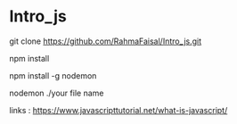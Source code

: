 # Intro_js

git clone https://github.com/RahmaFaisal/Intro_js.git

npm install 

npm install -g nodemon



nodemon ./your file name


links : 
https://www.javascripttutorial.net/what-is-javascript/
